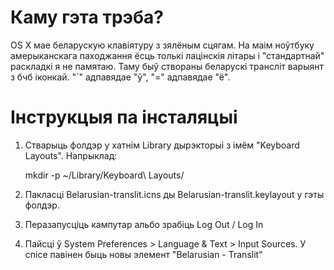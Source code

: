 Каму гэта трэба?
================

OS X мае беларускую клавіятуру з зялёным сцягам. На маім ноўтбуку амерыканскага паходжання ёсць толькі лацінскія літары і "стандартнай" раскладкі я не памятаю. Таму быў створаны беларускі трансліт варыянт з бчб іконкай. "`" адпавядае "ў", "=" адпавядае "ё".


Інструкцыя па інсталяцыі
================
 
1. Стварыць фолдэр у хатнім Library дырэкторыі з імём "Keyboard Layouts". Напрыклад:

    mkdir -p ~/Library/Keyboard\ Layouts/ 

2. Пакласці Belarusian-translit.icns ды Belarusian-translit.keylayout у гэты фолдэр.

3. Перазапусціць кампутар альбо зрабіць Log Out / Log In

4. Пайсці ў System Preferences > Language & Text > Input Sources. У спісе павінен быць новы элемент "Belarusian - Translit"

